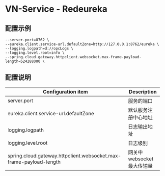 ﻿# VN-Service - Redeureka

## 配置示例
``` 
--server.port=8762 \
--eureka.client.service-url.defaultZone=http://127.0.0.1:8762/eureka \
--logging.logpath=d://opcLogs \
--logging.level.root=info \
--spring.cloud.gateway.httpclient.websocket.max-frame-payload-length=524288000 \

```


## 配置说明

| Configuration item | Description |
| ------------------------- | ------------------------------------- |
| server.port | 服务的端口 |
| eureka.client.service-url.defaultZone |默认服务注册中心地址 |
| logging.logpath | 日志输出地址 |
| logging.level.root | 日志级别 |
| spring.cloud.gateway.httpclient.websocket.max-frame-payload-length |网关中websocket最大传输量 |

